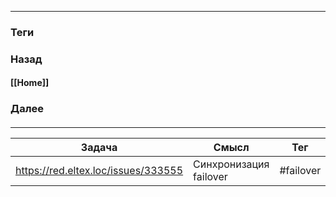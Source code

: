 
---
### Теги

### Назад
#### [[Home]]
### Далее
####
---

| Задача                              | Смысл                  | Teг       |
| ----------------------------------- | ---------------------- | --------- |
| https://red.eltex.loc/issues/333555 | Синхронизация failover | #failover |

